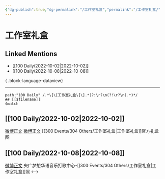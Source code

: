 ```yaml
---
{"dg-publish":true,"dg-permalink":"/工作室礼盒","permalink":"/工作室礼盒/","title":"工作室礼盒","tags":[null],"created":"2022-11-13T02:50:03.000+08:00","updated":"2023-08-24T19:35:36.683+08:00"}
---
```


# 工作室礼盒

## Linked Mentions
- [[100 Daily/2022-10-02\|2022-10-02]]
- [[100 Daily/2022-10-08\|2022-10-08]]

{ .block-language-dataview}

---

```expander
path:"100 Daily" /.*\[\[工作室礼盒\]\].*(?:\r?\n(?!\r?\n).*)*/
## [[$filename]]
$match
```
## [[100 Daily/2022-10-02\|2022-10-02]]
[微博正文](http://weibo.com/2557859860/M8izekZDN) [微博正文](http://weibo.com/2662348101/M8spvuTwt) [[300 Events/304 Others/工作室礼盒\|工作室礼盒]]官方礼盒图
## [[100 Daily/2022-10-08\|2022-10-08]]
[微博正文](http://weibo.com/7186370005/M9kdKiXjb) 央广梦想华语音乐打歌中心-[[300 Events/304 Others/工作室礼盒\|工作室礼盒]]照
<-->
